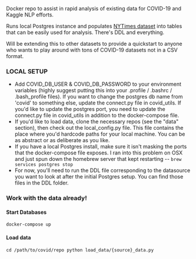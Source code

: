 Docker repo to assist in rapid analysis of existing data for COVID-19
and Kaggle NLP efforts.

Runs local Postgres instance and populates [NYTimes dataset](https://github.com/nytimes/covid-19-data) into tables that
can be easily used for analysis. There's DDL and everything.

Will be extending this to other datasets to provide a quickstart to anyone who
wants to play around with tons of COVID-19 datasets not in a CSV format.

### LOCAL SETUP
- Add COVID_DB_USER & COVID_DB_PASSWORD to your environment variables (highly suggest
  putting this into your .profile / .bashrc / .bash_profile files). If you want to
  change the postgres db name from 'covid' to something else, update the connect.py file
  in covid_utils. If you'd like to update the postgres port, you need to update the connect.py
  file in covid_utils in addition to the docker-compose file.
- If you'd like to load data, clone the necessary repos (see the "data" section),
then check out the local_config.py file. This file contains the place where you'd
hardcode paths for your local machine. You can be as abstract or as deliberate as you like.
- If you have a local Postgres install, make sure it isn't masking the ports that
the docker-compose file exposes. I ran into this problem on OSX and just spun down
the homebrew server that kept restarting -- `brew services postgres stop`
- For now, you'll need to run the DDL file corresponding to the datasource you want to look at after the initial
Postgres setup. You can find those files in the DDL folder.

### Work with the data already!
#### Start Databases
`docker-compose up`

#### Load data
`cd /path/to/covid/repo
python load_data/{source}_data.py`
